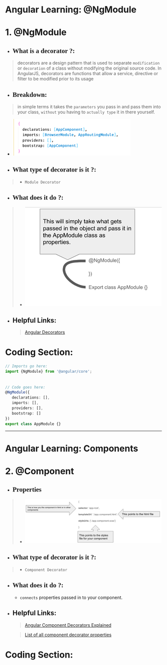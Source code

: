 # Angular Learning: @NgModule

<h1>1. @NgModule</h1>

   - ## <span style="font-family:Lucida Console;">What is a decorator ?:</span> 
   >
   > decorators are a design pattern that is used to separate `modification` or `decoration` of a class without modifying the original source code. In AngularJS, decorators are functions that allow a service, directive or filter to be modified prior to its usage
   > 
   - ## <span style="font-family:Lucida Console;">Breakdown:</span>
   > in simple terms it takes the `parameters` you pass in and pass them into your class, `without` you having to `actually type` it in there yourself. 
   - ![alt text](./assets/img/ngModule-properties.png "Properties that gets passed into component")

   - ## <span style="font-family:Lucida Console;">What type of decorator is it ?:</span>
   > - `Module Decorator`

   - ## <span style="font-family:Lucida Console;">What does it do ?:</span>

   > - ![alt text](./assets/img/ngModule-screenshot.png "")

   -  ## Helpful Links:
      > [Angular Decorators](https://ultimatecourses.com/blog/angular-decorators#angular-decorators)

<h1>Coding Section:</h1>

```ts
// Imports go here:
import {NgModule} from '@angular/core';


// Code goes here:
@NgModule({
   declarations: [],
   imports: [],
   providers: [],
   bootstrap: []
})
export class AppModule {}
```

***

# Angular Learning: Components

<h1>2. @Component</h1>

   - ## <span style="font-family:Lucida Console;">Properties</span> 
   > - ![alt text](./assets/img/component-decorator.png "")

   - ## <span style="font-family:Lucida Console;">What type of decorator is it ?:</span>
   > - `Component Decorator`

   - ## <span style="font-family:Lucida Console;">What does it do ?:</span>
      - `connects` properties passed in to your component.

   -  ## Helpful Links:
      > [Angular Component Decorators Explained](https://ultimatecourses.com/blog/angular-decorators#class-decorators)
      
      > [List of all component decorator properties](https://angular.io/api/core/Component)

<h1>Coding Section:</h1>

```ts

```


